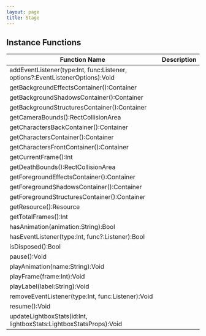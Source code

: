 ```yaml
---
layout: page
title: Stage
---
```


## Instance Functions

| Function Name | Description |
| --------------- | ------------- |
| addEventListener(type:Int, func:Listener, options?:EventListenerOptions):Void |  |
| getBackgroundEffectsContainer():Container |  |
| getBackgroundShadowsContainer():Container |  |
| getBackgroundStructuresContainer():Container |  |
| getCameraBounds():RectCollisionArea |  |
| getCharactersBackContainer():Container |  |
| getCharactersContainer():Container |  |
| getCharactersFrontContainer():Container |  |
| getCurrentFrame():Int |  |
| getDeathBounds():RectCollisionArea |  |
| getForegroundEffectsContainer():Container |  |
| getForegroundShadowsContainer():Container |  |
| getForegroundStructuresContainer():Container |  |
| getResource():Resource |  |
| getTotalFrames():Int |  |
| hasAnimation(animation:String):Bool |  |
| hasEventListener(type:Int, func?:Listener):Bool |  |
| isDisposed():Bool |  |
| pause():Void |  |
| playAnimation(name:String):Void |  |
| playFrame(frame:Int):Void |  |
| playLabel(label:String):Void |  |
| removeEventListener(type:Int, func:Listener):Void |  |
| resume():Void |  |
| updateLightboxStats(id:Int, lightboxStats:LightboxStatsProps):Void |  |


